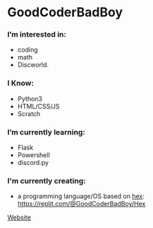 # GoodCoderBadBoy

### I’m interested in:
- coding
- math
- Discworld.
### I Know:
- Python3
- HTML/CSS/JS
- Scratch
### I’m currently learning:
- Flask
- Powershell
- discord.py
### I'm currently creating:
- a programming language/OS based on [hex](https://wiki.lspace.org/mediawiki/Hex): https://replit.com/@GoodCoderBadBoy/Hex

[Website](https://good-coder-bad-boy.github.io)
